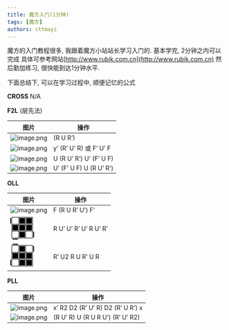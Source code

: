 ```yaml
---
title: 魔方入门(1分钟)
tags: [魔方]
authors: cttmayi
---
```


魔方的入门教程很多, 我跟着魔方小站站长学习入门的. 基本学完, 2分钟之内可以完成
具体可参考网站[http://www.rubik.com.cn](http://www.rubik.com.cn)
然后勤加练习, 很快能到达1分钟水平.

下面总结下, 可以在学习过程中, 顺便记忆的公式

**CROSS**
N/A

**F2L** (层先法)

| 图片 | 操作 | 
| --- | --- |
| ![image.png](https://img.hacpai.com/file/2019/03/image-fd71219f.png) | (R U R’) |
| ![image.png](https://img.hacpai.com/file/2019/03/image-5274e6aa.png) | y’ (R’ U’ R) 或 F’ U’ F |
| ![image.png](https://img.hacpai.com/file/2019/03/image-41410f52.png) | U (R U’ R’) U’ (F’ U F) |
| ![image.png](https://img.hacpai.com/file/2019/03/image-50c4d19f.png) | U’ (F’ U F) U (R U’ R’) |

 **OLL**

| 图片 | 操作 | 
| --- | --- |
| ![image.png](https://img.hacpai.com/file/2019/03/image-45340173.png) | F (R U R’ U’) F’ |
| ![image](./image-17efbbd4.png) | R U’ U’ R’ U’ R U’ R’ |
| ![image](./image-79edb8b6.png) | R’ U2 R U R’ U R |

**PLL**

| 图片 | 操作 | 
| --- | --- |
| ![image.png](https://img.hacpai.com/file/2019/03/image-9833bcd2.png) | x’ R2 D2 (R’ U’ R) D2 (R’ U R’) x |
| ![image.png](https://img.hacpai.com/file/2019/03/image-7a8edeee.png) | (R U’ R) U (R U R U’) (R’ U’ R2) |